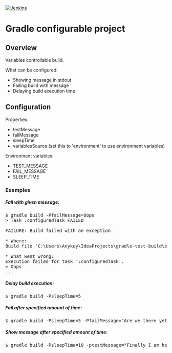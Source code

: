 [![Jenkins](https://github.com/horodchukanton/gradle-test-build/actions/workflows/jenkins.yml/badge.svg)](https://github.com/horodchukanton/gradle-test-build/actions/workflows/jenkins.yml)

Gradle configurable project
===========================

## Overview
Variables controllable build.

What can be configured:
 - Showing message in stdout
 - Failing build with message
 - Delaying build execution time
 
## Configuration
Properties:
 - testMessage
 - failMessage
 - sleepTime
 - variablesSource (set this to 'environment' to use environment variables)
 
Environment variables:
- TEST_MESSAGE
- FAIL_MESSAGE
- SLEEP_TIME

### Examples 
##### Fail with given message:
<pre>
$ gradle build -PfailMessage=Oops
> Task :configuredTask FAILED

FAILURE: Build failed with an exception.

* Where:
Build file 'C:\Users\Anykey\IdeaProjects\gradle-test-build\build.gradle' line: 39

* What went wrong:
Execution failed for task ':configuredTask'.
> Oops
...
</pre>

##### Delay build execution:
<pre>
$ gradle build -PsleepTime=5
</pre>

##### Fail after specified amount of time:
<pre>
$ gradle build -PsleepTime=5 -PfailMessage="Are we there yet?"
</pre>

##### Show message after specified amount of time:
<pre>
$ gradle build -PsleepTime=10 -ptestMessage="Finally I am here"
</pre>

